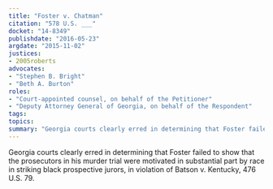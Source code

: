 ```yaml
---
title: "Foster v. Chatman"
citation: "578 U.S. ___"
docket: "14-8349"
publishdate: "2016-05-23"
argdate: "2015-11-02"
justices:
- 2005roberts
advocates:
- "Stephen B. Bright"
- "Beth A. Burton"
roles:
- "Court-appointed counsel, on behalf of the Petitioner"
- "Deputy Attorney General of Georgia, on behalf of the Respondent"
tags:
topics:
summary: "Georgia courts clearly erred in determining that Foster failed to show that the prosecutors in his murder trial were motivated in substantial part by race in striking black prospective jurors, in violation of Batson v. Kentucky, 476 U.S. 79."
---
```

Georgia courts clearly erred in determining that Foster failed to show that the prosecutors in his murder trial were motivated in substantial part by race in striking black prospective jurors, in violation of Batson v. Kentucky, 476 U.S. 79.

